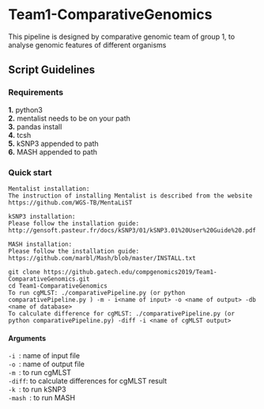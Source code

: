 # Team1-ComparativeGenomics
This pipeline is designed by comparative genomic team of group 1, to analyse genomic features of different organisms <br />
## Script Guidelines
### Requirements
**1.** python3  <br />
**2.** mentalist needs to be on your path <br /> 
**3.** pandas install <br /> 
**4.** tcsh <br />
**5.** kSNP3 appended to path <br />
**6.** MASH appended to path <br />
### Quick start
~~~~
Mentalist installation: 
The instruction of installing Mentalist is described from the website https://github.com/WGS-TB/MentaLiST
~~~~
~~~~
kSNP3 installation:
Please follow the installation guide: http://gensoft.pasteur.fr/docs/kSNP3/01/kSNP3.01%20User%20Guide%20.pdf
~~~~
~~~~
MASH installation:
Please follow the installation guide: https://github.com/marbl/Mash/blob/master/INSTALL.txt
~~~~
~~~~
git clone https://github.gatech.edu/compgenomics2019/Team1-ComparativeGenomics.git
cd Team1-ComparativeGenomics 
To run cgMLST: ./comparativePipeline.py (or python comparativePipeline.py ) -m - i<name of input> -o <name of output> -db <name of database>
To calculate difference for cgMLST: ./comparativePipeline.py (or python comparativePipeline.py) -diff -i <name of cgMLST output>
~~~~
#### Arguments
`-i `: name of input file <br />
`-o `: name of output file <br />
`-m `: to run cgMLST <br />
`-diff`: to calculate differences for cgMLST result<br />
`-k `: to run kSNP3 <br />
`-mash `: to run MASH <br />

